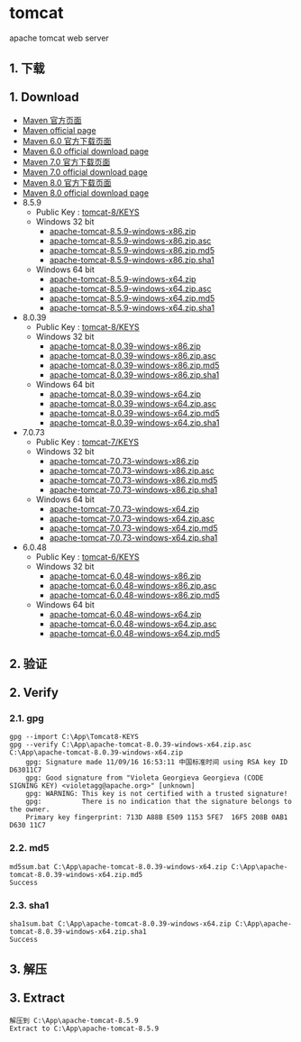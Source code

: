 # tomcat 
apache tomcat web server


## 1. 下载<br/><br/>1. Download

* [Maven 官方页面](http://tomcat.apache.org/)
* [Maven official page](http://tomcat.apache.org/)
* [Maven 6.0 官方下载页面](http://tomcat.apache.org/download-60.cgi)
* [Maven 6.0 official download page](http://tomcat.apache.org/download-60.cgi)
* [Maven 7.0 官方下载页面](http://tomcat.apache.org/download-70.cgi)
* [Maven 7.0 official download page](http://tomcat.apache.org/download-70.cgi)
* [Maven 8.0 官方下载页面](http://tomcat.apache.org/download-80.cgi)
* [Maven 8.0 official download page](http://tomcat.apache.org/download-80.cgi)
* 8.5.9 
	* Public Key : [tomcat-8/KEYS](https://www.apache.org/dist/tomcat/tomcat-8/KEYS)
	* Windows 32 bit
		* [apache-tomcat-8.5.9-windows-x86.zip](
		http://mirrors.tuna.tsinghua.edu.cn/apache/tomcat/tomcat-8/v8.5.9/bin/apache-tomcat-8.5.9-windows-x86.zip)
		* [apache-tomcat-8.5.9-windows-x86.zip.asc](https://www.apache.org/dist/tomcat/tomcat-8/v8.5.9/bin/apache-tomcat-8.5.9-windows-x86.zip.asc)
		* [apache-tomcat-8.5.9-windows-x86.zip.md5](https://www.apache.org/dist/tomcat/tomcat-8/v8.5.9/bin/apache-tomcat-8.5.9-windows-x86.zip.md5)
		* [apache-tomcat-8.5.9-windows-x86.zip.sha1](https://www.apache.org/dist/tomcat/tomcat-8/v8.5.9/bin/apache-tomcat-8.5.9-windows-x86.zip.sha1)
	* Windows 64 bit
		* [apache-tomcat-8.5.9-windows-x64.zip](http://mirrors.tuna.tsinghua.edu.cn/apache/tomcat/tomcat-8/v8.5.9/bin/apache-tomcat-8.5.9-windows-x64.zip)
		* [apache-tomcat-8.5.9-windows-x64.zip.asc](https://www.apache.org/dist/tomcat/tomcat-8/v8.5.9/bin/apache-tomcat-8.5.9-windows-x64.zip.asc)
		* [apache-tomcat-8.5.9-windows-x64.zip.md5](https://www.apache.org/dist/tomcat/tomcat-8/v8.5.9/bin/apache-tomcat-8.5.9-windows-x64.zip.md5)
		* [apache-tomcat-8.5.9-windows-x64.zip.sha1](https://www.apache.org/dist/tomcat/tomcat-8/v8.5.9/bin/apache-tomcat-8.5.9-windows-x64.zip.sha1)
* 8.0.39
	* Public Key : [tomcat-8/KEYS](https://www.apache.org/dist/tomcat/tomcat-8/KEYS)
	* Windows 32 bit
		* [apache-tomcat-8.0.39-windows-x86.zip](http://mirrors.tuna.tsinghua.edu.cn/apache/tomcat/tomcat-8/v8.0.39/bin/apache-tomcat-8.0.39-windows-x86.zip)
		* [apache-tomcat-8.0.39-windows-x86.zip.asc](https://www.apache.org/dist/tomcat/tomcat-8/v8.0.39/bin/apache-tomcat-8.0.39-windows-x86.zip.asc)
		* [apache-tomcat-8.0.39-windows-x86.zip.md5](https://www.apache.org/dist/tomcat/tomcat-8/v8.0.39/bin/apache-tomcat-8.0.39-windows-x86.zip.md5)
		* [apache-tomcat-8.0.39-windows-x86.zip.sha1](https://www.apache.org/dist/tomcat/tomcat-8/v8.0.39/bin/apache-tomcat-8.0.39-windows-x86.zip.sha1)
	* Windows 64 bit
		* [apache-tomcat-8.0.39-windows-x64.zip](http://mirrors.tuna.tsinghua.edu.cn/apache/tomcat/tomcat-8/v8.0.39/bin/apache-tomcat-8.0.39-windows-x64.zip)
		* [apache-tomcat-8.0.39-windows-x64.zip.asc](https://www.apache.org/dist/tomcat/tomcat-8/v8.0.39/bin/apache-tomcat-8.0.39-windows-x64.zip.asc)
		* [apache-tomcat-8.0.39-windows-x64.zip.md5](https://www.apache.org/dist/tomcat/tomcat-8/v8.0.39/bin/apache-tomcat-8.0.39-windows-x64.zip.md5)
		* [apache-tomcat-8.0.39-windows-x64.zip.sha1](https://www.apache.org/dist/tomcat/tomcat-8/v8.0.39/bin/apache-tomcat-8.0.39-windows-x64.zip.sha1)
* 7.0.73
	* Public Key : [tomcat-7/KEYS](https://www.apache.org/dist/tomcat/tomcat-7/KEYS)
	* Windows 32 bit
		* [apache-tomcat-7.0.73-windows-x86.zip](http://mirrors.hust.edu.cn/apache/tomcat/tomcat-7/v7.0.73/bin/apache-tomcat-7.0.73-windows-x86.zip)
		* [apache-tomcat-7.0.73-windows-x86.zip.asc](https://www.apache.org/dist/tomcat/tomcat-7/v7.0.73/bin/apache-tomcat-7.0.73-windows-x86.zip.asc)
		* [apache-tomcat-7.0.73-windows-x86.zip.md5](https://www.apache.org/dist/tomcat/tomcat-7/v7.0.73/bin/apache-tomcat-7.0.73-windows-x86.zip.md5)
		* [apache-tomcat-7.0.73-windows-x86.zip.sha1](https://www.apache.org/dist/tomcat/tomcat-7/v7.0.73/bin/apache-tomcat-7.0.73-windows-x86.zip.sha1)
	* Windows 64 bit
		* [apache-tomcat-7.0.73-windows-x64.zip](http://mirrors.hust.edu.cn/apache/tomcat/tomcat-7/v7.0.73/bin/apache-tomcat-7.0.73-windows-x64.zipp)
		* [apache-tomcat-7.0.73-windows-x64.zip.asc](https://www.apache.org/dist/tomcat/tomcat-7/v7.0.73/bin/apache-tomcat-7.0.73-windows-x64.zip.asc)
		* [apache-tomcat-7.0.73-windows-x64.zip.md5](https://www.apache.org/dist/tomcat/tomcat-7/v7.0.73/bin/apache-tomcat-7.0.73-windows-x64.zip.md5)
		* [apache-tomcat-7.0.73-windows-x64.zip.sha1](https://www.apache.org/dist/tomcat/tomcat-7/v7.0.73/bin/apache-tomcat-7.0.73-windows-x64.zip.sha1)
* 6.0.48
	* Public Key : [tomcat-6/KEYS](https://www.apache.org/dist/tomcat/tomcat-6/KEYS)
	* Windows 32 bit
		* [apache-tomcat-6.0.48-windows-x86.zip](http://mirrors.tuna.tsinghua.edu.cn/apache/tomcat/tomcat-6/v6.0.48/bin/apache-tomcat-6.0.48-windows-x86.zip)
		* [apache-tomcat-6.0.48-windows-x86.zip.asc](https://www.apache.org/dist/tomcat/tomcat-6/v6.0.48/bin/apache-tomcat-6.0.48-windows-x86.zip.asc)
		* [apache-tomcat-6.0.48-windows-x86.zip.md5](https://www.apache.org/dist/tomcat/tomcat-6/v6.0.48/bin/apache-tomcat-6.0.48-windows-x86.zip.md5)
	* Windows 64 bit
		* [apache-tomcat-6.0.48-windows-x64.zip](http://mirrors.tuna.tsinghua.edu.cn/apache/tomcat/tomcat-6/v6.0.48/bin/apache-tomcat-6.0.48-windows-x64.zip)
		* [apache-tomcat-6.0.48-windows-x64.zip.asc](https://www.apache.org/dist/tomcat/tomcat-6/v6.0.48/bin/apache-tomcat-6.0.48-windows-x64.zip.asc)
		* [apache-tomcat-6.0.48-windows-x64.zip.md5](https://www.apache.org/dist/tomcat/tomcat-6/v6.0.48/bin/apache-tomcat-6.0.48-windows-x64.zip.md5)

## 2. 验证<br/><br/>2. Verify 

### 2.1. gpg

	gpg --import C:\App\Tomcat8-KEYS
	gpg --verify C:\App\apache-tomcat-8.0.39-windows-x64.zip.asc C:\App\apache-tomcat-8.0.39-windows-x64.zip
		gpg: Signature made 11/09/16 16:53:11 中国标准时间 using RSA key ID D63011C7
		gpg: Good signature from "Violeta Georgieva Georgieva (CODE SIGNING KEY) <violetagg@apache.org>" [unknown]
		gpg: WARNING: This key is not certified with a trusted signature!
		gpg:          There is no indication that the signature belongs to the owner.
		Primary key fingerprint: 713D A88B E509 1153 5FE7  16F5 208B 0AB1 D630 11C7
		
### 2.2. md5
	md5sum.bat C:\App\apache-tomcat-8.0.39-windows-x64.zip C:\App\apache-tomcat-8.0.39-windows-x64.zip.md5
	Success

### 2.3. sha1
	sha1sum.bat C:\App\apache-tomcat-8.0.39-windows-x64.zip C:\App\apache-tomcat-8.0.39-windows-x64.zip.sha1
	Success
	
## 3. 解压<br/><br/>3. Extract
	解压到 C:\App\apache-tomcat-8.5.9
	Extract to C:\App\apache-tomcat-8.5.9
	
	